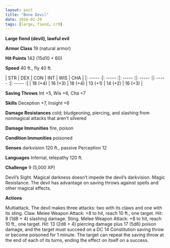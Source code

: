 ```yaml
---
layout: post
title: "Bone Devil"
date: 2016-02-29
tags: [large, fiend, cr9]
---
```


**Large fiend (devil), lawful evil**

**Armor Class** 19 (natural armor)

**Hit Points** 142 (15d10 + 60)

**Speed** 40 ft., fly 40 ft.

|   STR   |   DEX   |   CON   |   INT   |   WIS   |   CHA   |
|: ----- :|: ----- :|: ----- :|: ----- :|: ----- :|: ----- :|
| 18 (+4) | 16 (+3) | 18 (+4) | 13 (+1) | 14 (+2) | 16 (+3) |

**Saving Throws** Int +5, Wis +6, Cha +7 

**Skills** Deception +7, Insight +6 

**Damage Resistances** cold; bludgeoning, piercing, and slashing from nonmagical attacks that aren’t silvered 

**Damage Immunities** fire, poison 

**Condition Immunities** poisoned 

**Senses** darkvision 120 ft., passive Perception 12 

**Languages** Infernal, telepathy 120 ft. 

**Challenge** 9 (5,000 XP)

 Devil’s Sight. Magical darkness doesn’t impede the devil’s darkvision. Magic Resistance. The devil has advantage on saving throws against spells and other magical effects. 

**Actions** 

Multiattack. The devil makes three attacks: two with its claws and one with its sting. Claw. Melee Weapon Attack: +8 to hit, reach 10 ft., one target. Hit: 8 (1d8 + 4) slashing damage. Sting. Melee Weapon Attack: +8 to hit, reach 10 ft., one target. Hit: 13 (2d8 + 4) piercing damage plus 17 (5d6) poison damage, and the target must succeed on a DC 14 Constitution saving throw or become poisoned for 1 minute. The target can repeat the saving throw at the end of each of its turns, ending the effect on itself on a success.